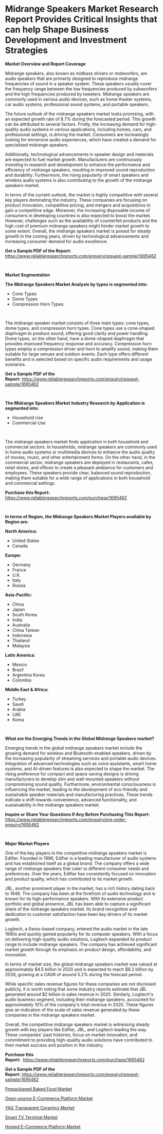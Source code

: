 <p><h1>Midrange Speakers Market Research Report Provides Critical Insights that can help Shape Business Development and Investment Strategies</h1></p><p><strong>Market Overview and Report Coverage</strong></p>
<p><p>Midrange speakers, also known as midbass drivers or midwoofers, are audio speakers that are primarily designed to reproduce midrange frequencies of sound in a speaker system. These speakers usually cover the frequency range between the low frequencies produced by subwoofers and the high frequencies produced by tweeters. Midrange speakers are commonly used in various audio devices, such as home theater systems, car audio systems, professional sound systems, and portable speakers.</p><p>The future outlook of the midrange speakers market looks promising, with an expected growth rate of 8.7% during the forecasted period. This growth can be attributed to several factors. Firstly, the increasing demand for high-quality audio systems in various applications, including homes, cars, and professional settings, is driving the market. Consumers are increasingly looking for immersive audio experiences, which have created a demand for specialized midrange speakers.</p><p>Additionally, technological advancements in speaker design and materials are expected to fuel market growth. Manufacturers are continuously investing in research and development to enhance the performance and efficiency of midrange speakers, resulting in improved sound reproduction and durability. Furthermore, the rising popularity of smart speakers and wireless audio systems is also contributing to the growth of the midrange speakers market.</p><p>In terms of the current outlook, the market is highly competitive with several key players dominating the industry. These companies are focusing on product innovation, competitive pricing, and mergers and acquisitions to gain a competitive edge. Moreover, the increasing disposable income of consumers in developing countries is also expected to boost the market. However, challenges such as the availability of counterfeit products and the high cost of premium midrange speakers might hinder market growth to some extent. Overall, the midrange speakers market is poised for steady growth in the coming years, driven by technological advancements and increasing consumer demand for audio excellence.</p></p>
<p><strong>Get a Sample PDF of the Report:</strong> <a href="https://www.reliableresearchreports.com/enquiry/request-sample/1695462">https://www.reliableresearchreports.com/enquiry/request-sample/1695462</a></p>
<p>&nbsp;</p>
<p><strong>Market Segmentation</strong></p>
<p><strong>The Midrange Speakers Market Analysis by types is segmented into:</strong></p>
<p><ul><li>Cone Types</li><li>Dome Types</li><li>Compression Horn Types</li></ul></p>
<p>&nbsp;</p>
<p><p>The midrange speaker market consists of three main types: cone types, dome types, and compression horn types. Cone types use a cone-shaped diaphragm to produce sound, offering good clarity and power handling. Dome types, on the other hand, have a dome-shaped diaphragm that provides improved frequency response and accuracy. Compression horn types employ a compression driver and horn to amplify sound, making them suitable for large venues and outdoor events. Each type offers different benefits and is selected based on specific audio requirements and usage scenarios.</p></p>
<p><strong>Get a Sample PDF of the Report:</strong>&nbsp;<a href="https://www.reliableresearchreports.com/enquiry/request-sample/1695462">https://www.reliableresearchreports.com/enquiry/request-sample/1695462</a></p>
<p>&nbsp;</p>
<p><strong>The Midrange Speakers Market Industry Research by Application is segmented into:</strong></p>
<p><ul><li>Household Use</li><li>Commercial Use</li></ul></p>
<p>&nbsp;</p>
<p><p>The midrange speakers market finds application in both household and commercial sectors. In households, midrange speakers are commonly used in home audio systems or multimedia devices to enhance the audio quality of movies, music, and other entertainment forms. On the other hand, in the commercial sector, midrange speakers are deployed in restaurants, cafes, retail stores, and offices to create a pleasant ambiance for customers and employees. These speakers provide clear, balanced sound reproduction, making them suitable for a wide range of applications in both household and commercial settings.</p></p>
<p><strong>Purchase this Report:</strong>&nbsp; <a href="https://www.reliableresearchreports.com/purchase/1695462">https://www.reliableresearchreports.com/purchase/1695462</a></p>
<p>&nbsp;</p>
<p><strong>In terms of Region, the Midrange Speakers Market Players available by Region are:</strong></p>
<p>
    <p> <strong> North America: </strong>
        <ul>
            <li>United States</li>
            <li>Canada</li>
        </ul>
        </p> 
    <p> <strong> Europe: </strong>
        <ul>
            <li>Germany</li>
            <li>France</li>
            <li>U.K.</li>
            <li>Italy</li>
            <li>Russia</li>
        </ul>
        </p> 
    <p> <strong> Asia-Pacific: </strong>
        <ul>
            <li>China</li>
            <li>Japan</li>
            <li>South Korea</li>
            <li>India</li>
            <li>Australia</li>
            <li>China Taiwan</li>
            <li>Indonesia</li>
            <li>Thailand</li>
            <li>Malaysia</li>
        </ul>
        </p> 
    <p> <strong> Latin America: </strong>
        <ul>
            <li>Mexico</li>
            <li>Brazil</li>
            <li>Argentina Korea</li>
            <li>Colombia</li>
        </ul>
        </p> 
    <p> <strong> Middle East & Africa: </strong>
        <ul>
            <li>Turkey</li>
            <li>Saudi</li>
            <li>Arabia</li>
            <li>UAE</li>
            <li>Korea</li>
        </ul>
    </p>
    </p>
<p>&nbsp;</p>
<p><strong>What are the Emerging Trends in the Global Midrange Speakers market?</strong></p>
<p><p>Emerging trends in the global midrange speakers market include the growing demand for wireless and Bluetooth-enabled speakers, driven by the increasing popularity of streaming services and portable audio devices. Integration of advanced technologies such as voice assistants, smart home systems, and AI-driven features is also expected to shape the market. The rising preference for compact and space-saving designs is driving manufacturers to develop slim and wall-mounted speakers without compromising sound quality. Furthermore, environmental consciousness is influencing the market, leading to the development of eco-friendly and sustainable speaker materials and manufacturing practices. These trends indicate a shift towards convenience, advanced functionality, and sustainability in the midrange speakers market.</p></p>
<p><strong>Inquire or Share Your Questions If Any Before Purchasing This Report</strong>- <a href="https://www.reliableresearchreports.com/enquiry/pre-order-enquiry/1695462">https://www.reliableresearchreports.com/enquiry/pre-order-enquiry/1695462</a></p>
<p>&nbsp;</p>
<p><strong>Major Market Players</strong></p>
<p><p>One of the key players in the competitive midrange speakers market is Edifier. Founded in 1996, Edifier is a leading manufacturer of audio systems and has established itself as a global brand. The company offers a wide range of midrange speakers that cater to different consumer needs and preferences. Over the years, Edifier has consistently focused on innovation and product quality, which has contributed to its market growth.</p><p>JBL, another prominent player in the market, has a rich history dating back to 1946. The company has been at the forefront of audio technology and is known for its high-performance speakers. With its extensive product portfolio and global presence, JBL has been able to capture a significant share of the midrange speakers market. Its brand recognition and dedication to customer satisfaction have been key drivers of its market growth.</p><p>Logitech, a Swiss-based company, entered the audio market in the late 1990s and quickly gained popularity for its computer speakers. With a focus on delivering high-quality audio solutions, Logitech expanded its product range to include midrange speakers. The company has achieved significant market growth through its emphasis on product design, affordability, and innovation.</p><p>In terms of market size, the global midrange speakers market was valued at approximately $4.5 billion in 2020 and is expected to reach $6.2 billion by 2026, growing at a CAGR of around 5.2% during the forecast period.</p><p>While specific sales revenue figures for these companies are not disclosed publicly, it is worth noting that some industry reports estimate that JBL generated around $2 billion in sales revenue in 2020. Similarly, Logitech's audio business segment, including their midrange speakers, accounted for approximately 10% of the company's total revenue in 2020. These figures give an indication of the scale of sales revenue generated by these companies in the midrange speakers market.</p><p>Overall, the competitive midrange speakers market is witnessing steady growth with key players like Edifier, JBL, and Logitech leading the way. These companies' past histories, focus on market innovation, and commitment to providing high-quality audio solutions have contributed to their market success and position in the industry.</p></p>
<p><strong>Purchase this Report:</strong>&nbsp;&nbsp;<a href="https://www.reliableresearchreports.com/purchase/1695462">https://www.reliableresearchreports.com/purchase/1695462</a></p>
<p></p>
<p><strong>Get a Sample PDF of the Report:</strong>&nbsp;<a href="https://www.reliableresearchreports.com/enquiry/request-sample/1695462">https://www.reliableresearchreports.com/enquiry/request-sample/1695462</a></p>
<p><p><a href="https://www.linkedin.com/pulse/prepackaged-baked-food-market-challenges-opportunities-lh2me/">Prepackaged Baked Food Market</a></p><p><a href="https://www.linkedin.com/pulse/open-source-e-commerce-platform-market-size-2023-2030-79tje/">Open-source E-Commerce Platform Market</a></p><p><a href="https://medium.com/@marcoshoppe2023/yag-transparent-ceramics-market-analysis-and-sze-forecasted-for-period-from-2023-to-2030-1a0ea70362e9">YAG Transparent Ceramics Market</a></p><p><a href="https://medium.com/@tatemonahan564856/smart-tv-terminal-market-competitive-analysis-market-trends-and-forecast-to-2030-eb6824346b17">Smart TV Terminal Market</a></p><p><a href="https://www.linkedin.com/pulse/hosted-e-commerce-platform-market-size-share-amp-trends-asipe/">Hosted E-Commerce Platform Market</a></p></p>